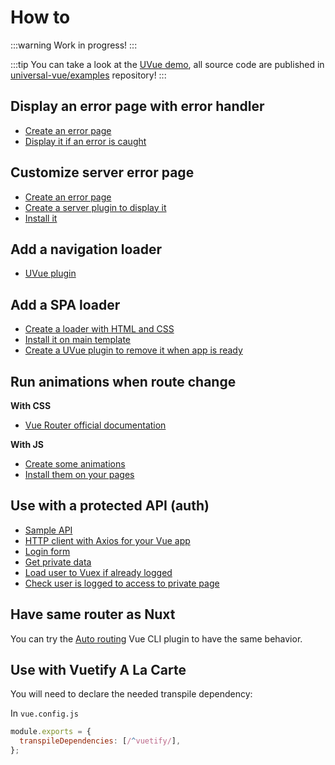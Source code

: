 # How to

:::warning 
Work in progress!
:::

:::tip 
You can take a look at the [UVue demo](http://uvue.yabab.net), all source code are published
in [universal-vue/examples](https://github.com/universal-vue/examples) repository!
:::

## Display an error page with error handler

- [Create an error page](https://github.com/universal-vue/examples/blob/master/src/components/ErrorPage.vue)
- [Display it if an error is caught](https://github.com/universal-vue/examples/blob/master/src/App.vue#L4-L5)

## Customize server error page

- [Create an error page](https://github.com/universal-vue/examples/blob/master/src/server/error.html)
- [Create a server plugin to display it](https://github.com/universal-vue/examples/blob/master/src/server/errorPlugin.js)
- [Install it](https://github.com/universal-vue/examples/blob/master/server.config.js#L18)

## Add a navigation loader

- [UVue plugin](https://github.com/universal-vue/examples/blob/master/src/plugins/navLoader.js)

## Add a SPA loader

- [Create a loader with HTML and CSS](https://github.com/universal-vue/examples/blob/master/src/spa-loading.html)
- [Install it on main template](https://github.com/universal-vue/examples/blob/master/src/index.html#L9-L12)
- [Create a UVue plugin to remove it when app is ready](https://github.com/universal-vue/examples/blob/master/src/plugins/spaLoader.js)

## Run animations when route change

**With CSS**

- [Vue Router official documentation](https://router.vuejs.org/guide/advanced/transitions.html)

**With JS**

- [Create some animations](https://github.com/universal-vue/examples/blob/master/src/effects.js#L1-L63)
- [Install them on your pages](https://github.com/universal-vue/examples/blob/master/src/views/AsyncData.vue#L12-L15)

## Use with a protected API (auth)

- [Sample API](https://github.com/universal-vue/examples/blob/master/src/server/api.js)
- [HTTP client with Axios for your Vue app](https://github.com/universal-vue/examples/blob/master/src/plugins/httpClient.js)
- [Login form](https://github.com/universal-vue/examples/blob/master/src/views/Profile.vue)
- [Get private data](https://github.com/universal-vue/examples/blob/master/src/views/Private.vue)
- [Load user to Vuex if already logged](https://github.com/universal-vue/examples/blob/master/uvue.config.js#L4-L23)
- [Check user is logged to access to private page](https://github.com/universal-vue/examples/blob/master/src/router.js#L42-L54)

## Have same router as Nuxt

You can try the [Auto routing](https://github.com/ktsn/vue-cli-plugin-auto-routing) Vue CLI plugin to have the same behavior.

## Use with Vuetify A La Carte

You will need to declare the needed transpile dependency:

In `vue.config.js`

```js
module.exports = {
  transpileDependencies: [/^vuetify/],
};
```
